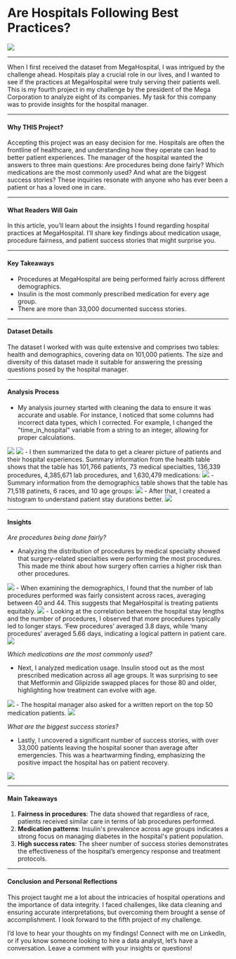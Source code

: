 # Are Hospitals Following Best Practices?
<img src="images/Hospital.png?raw=true"/>

---
When I first received the dataset from MegaHospital, I was intrigued by the challenge ahead. Hospitals play a crucial role in our lives, and I wanted to see if the practices at MegaHospital were truly serving their patients well. This is my fourth project in my challenge by the president of the Mega Corporation to analyze eight of its companies. My task for this company was to provide insights for the hospital manager.

---
#### Why THIS Project?
Accepting this project was an easy decision for me. Hospitals are often the frontline of healthcare, and understanding how they operate can lead to better patient experiences. The manager of the hospital wanted the answers to three main questions: Are procedures being done fairly? Which medications are the most commonly used? And what are the biggest success stories? These inquiries resonate with anyone who has ever been a patient or has a loved one in care.

---
#### What Readers Will Gain
In this article, you’ll learn about the insights I found regarding hospital practices at MegaHospital. I’ll share key findings about medication usage, procedure fairness, and patient success stories that might surprise you. 

---
#### Key Takeaways
- Procedures at MegaHospital are being performed fairly across different demographics.
- Insulin is the most commonly prescribed medication for every age group.
- There are more than 33,000 documented success stories.

---
#### Dataset Details
The dataset I worked with was quite extensive and comprises two tables: health and demographics, covering data on 101,000 patients. The size and diversity of this dataset made it suitable for answering the pressing questions posed by the hospital manager.

---
#### Analysis Process
- My analysis journey started with cleaning the data to ensure it was accurate and usable. For instance, I noticed that some columns had incorrect data types, which I corrected. For example, I changed the "time_in_hospital" variable from a string to an integer, allowing for proper calculations.
<img src="images/H1.jpg?raw=true"/>
<img src="images/H2.jpg?raw=true"/>
- I then summarized the data to get a clearer picture of patients and their hospital experiences. Summary information from the health table shows that the table has 101,766 patients, 73 medical specialties, 136,339 procedures, 4,385,671 lab procedures, and 1,630,479 medications:
<img src="images/H3.jpg?raw=true"/>
- Summary information from the demographics table shows that the table has 71,518 patinets, 6 races, and 10 age groups:
<img src="images/H4.jpg?raw=true"/>
- After that, I created a histogram to understand patient stay durations better.
<img src="images/H5.jpg?raw=true"/>

---
#### Insights
*Are procedures being done fairly?*
-	Analyzing the distribution of procedures by medical specialty showed that surgery-related specialties were performing the most procedures. This made me think about how surgery often carries a higher risk than other procedures.
<img src="images/H6.jpg?raw=true"/>
-	When examining the demographics, I found that the number of lab procedures performed was fairly consistent across races, averaging between 40 and 44. This suggests that MegaHospital is treating patients equitably. 
<img src="images/H7.jpg?raw=true"/>
-	Looking at the correlation between the hospital stay lengths and the number of procedures, I observed that more procedures typically led to longer stays. ‘Few procedures’ averaged 3.8 days, while ‘many procedures’ averaged 5.66 days, indicating a logical pattern in patient care.
<img src="images/H8.jpg?raw=true"/>

*Which medications are the most commonly used?*
-	Next, I analyzed medication usage. Insulin stood out as the most prescribed medication across all age groups. It was surprising to see that Metformin and Glipizide swapped places for those 80 and older, highlighting how treatment can evolve with age.
<img src="images/H9.jpg?raw=true"/>
-	The hospital manager also asked for a written report on the top 50 medication patients.
<img src="images/H12.jpg?raw=true"/>

*What are the biggest success stories?*
-	Lastly, I uncovered a significant number of success stories, with over 33,000 patients leaving the hospital sooner than average after emergencies. This was a heartwarming finding, emphasizing the positive impact the hospital has on patient recovery.
<img src="images/H13.jpg?raw=true"/>

---
#### Main Takeaways
1. **Fairness in procedures**: The data showed that regardless of race, patients received similar care in terms of lab procedures performed.
2. **Medication patterns**: Insulin's prevalence across age groups indicates a strong focus on managing diabetes in the hospital's patient population.
3. **High success rates**: The sheer number of success stories demonstrates the effectiveness of the hospital’s emergency response and treatment protocols.

---
#### Conclusion and Personal Reflections
This project taught me a lot about the intricacies of hospital operations and the importance of data integrity. I faced challenges, like data cleaning and ensuring accurate interpretations, but overcoming them brought a sense of accomplishment. I look forward to the fifth project of my challenge.

I’d love to hear your thoughts on my findings! Connect with me on LinkedIn, or if you know someone looking to hire a data analyst, let’s have a conversation. Leave a comment with your insights or questions!
